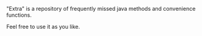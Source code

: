 "Extra" is a repository of frequently missed java methods and convenience functions.

Feel free to use it as you like.